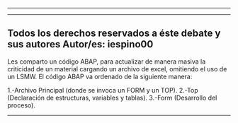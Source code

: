 -----------------------------------------
---
Todos los derechos reservados a éste debate y sus autores
Autor/es: iespino00
---

Les comparto un código ABAP, para actualizar de manera masiva la criticidad de un material cargando un archivo de excel,
omitiendo el uso de un LSMW. El código ABAP va ordenado de la siguiente manera:

1.-Archivo Principal (donde se invoca un FORM y un TOP).
2.-Top (Declaración de estructuras, variables y tablas).
3.-Form (Desarrollo del proceso).



***
